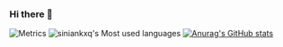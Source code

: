 ### Hi there 👋
![Metrics](https://metrics.lecoq.io/siniankxq?template=classic&languages=1&stars=1&languages.limit=8&languages.sections=most-used&languages.colors=github&languages.threshold=0%25&languages.indepth=false&languages.analysis.timeout=15&languages.categories=markup%2C%20programming&languages.recent.categories=markup%2C%20programming&languages.recent.load=300&languages.recent.days=14&stars.limit=4&config.timezone=Asia%2FShanghai)
![siniankxq's Most used languages](https://github-readme-stats.vercel.app/api/top-langs/?username=sinainkxq&layout=compact&hide_border=true&langs_count=10)
[![Anurag's GitHub stats](https://github-readme-stats.vercel.app/api?username=siniankxq)](https://github.com/anuraghazra/github-readme-stats)
<!--
**siniankxq/siniankxq** is a ✨ _special_ ✨ repository because its `README.md` (this file) appears on your GitHub profile.

Here are some ideas to get you started:

- 🔭 I’m currently working on ...
- 🌱 I’m currently learning ...
- 👯 I’m looking to collaborate on ...
- 🤔 I’m looking for help with ...
- 💬 Ask me about ...
- 📫 How to reach me: ...
- 😄 Pronouns: ...
- ⚡ Fun fact: ...
-->
